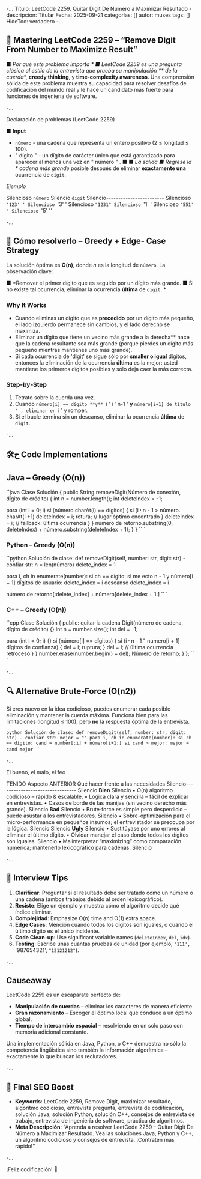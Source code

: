 -...
Título: LeetCode 2259. Quitar Digit De Número a Maximizar Resultado -
descripción: Titular
Fecha: 2025-09-21
categorías: []
autor: muses
tags: []
HideToc: verdadero
-...
## 🚀 Mastering LeetCode 2259 – “Remove Digit From Number to Maximize Result”

■ **Por qué este problema importa* *
■ LeetCode 2259 es una pregunta clásica al estilo de la entrevista que prueba su manipulación ** de la cuerda**, **creedy thinking**, y **time‐complexity awareness**. Una comprensión sólida de este problema muestra su capacidad para resolver desafíos de codificación del mundo real y le hace un candidato más fuerte para funciones de ingeniería de software.

-...

Declaración de problemas (LeetCode 2259)

■ **Input**
* `número` - una cadena que representa un entero positivo (2 ≤ longitud ≤ 100).
* " dígito " - un dígito de carácter único que está garantizado para aparecer al menos una vez en " número " .
■
■ **La salida*
■ Regrese la * cadena más grande* posible después de eliminar **exactamente una** ocurrencia de `digit`.

*Ejemplo*

Silencioso `número` Silencio `digit`
Silencio------------------------
Silencioso `'123' ' Silencioso `'3' '
Silencioso `"1231" Silencioso `'1' '
Silencioso `'551' ' Silencioso `'5' ''

-...

## 📐 Cómo resolverlo – Greedy + Edge‐ Case Strategy

La solución óptima es **O(n)**, donde *n* es la longitud de `número`.
La observación clave:

■ *Remover el primer dígito que es seguido por un dígito más grande.
■ Si no existe tal ocurrencia, eliminar la ocurrencia **última** de `digit`. *

### Why It Works

* Cuando eliminas un dígito que es **precedido** por un dígito más pequeño, el lado izquierdo permanece sin cambios, y el lado derecho se maximiza.
* Eliminar un dígito que tiene un vecino más grande a la derecha** hace que la cadena resultante sea más grande (porque pierdes un dígito más pequeño mientras mantienes uno más grande).
* Si cada ocurrencia de 'digit' se sigue sólo por **smaller o igual** dígitos, entonces la eliminación de la ocurrencia **última** es la mejor: usted mantiene los primeros dígitos posibles y sólo deja caer la más correcta.

### Step‐by‐Step

1. Tetrato sobre la cuerda una vez.
2. Cuando `número[i] == dígito **y** `i ' i ' n-1 ' **y** `número[i+1] de título ' , eliminar en `i ' y romper.
3. Si el bucle termina sin un descanso, eliminar la ocurrencia **última** de `digit`.

-...

## 🛠ح Code Implementations

## Java – Greedy (O(n))

``java
Clase Solución {
public String removeDigit(Número de conexión, dígito de crédito) {
int n = number.length();
int deleteIndex = -1;

para (int i = 0; i)
si (número.charAt(i) == dígitos) {
si (i י n - 1 > número. charAt(i +1)
deleteIndex = i;
rotura; // lugar óptimo encontrado
}
deleteIndex = i; // fallback: última ocurrencia
}
}
número de retorno.substring(0, deleteIndex) + número.substring(deleteIndex + 1);
}
}
`` `

### Python – Greedy (O(n))

``python
Solución de clase:
def removeDigit(self, number: str, digit: str) - confiar str:
n = len(número)
delete_index = 1

para i, ch in enumerate(number):
si ch == dígito:
si me ecto n - 1 y número[i + 1] dígitos de usuario:
delete_index = i
descanso
delete_index = i

número de retorno[:delete_index] + número[delete_index + 1:]
`` `

### C++ – Greedy (O(n))

``cpp
Clase Solución {
public:
quitar la cadena Digit(número de cadena, dígito de crédito) {}
int n = number.size();
int del = -1;

para (int i = 0; i) {}
si (número[i] == dígitos) {
si (i י n - 1 " numero[i + 1] dígitos de confianza) {
del = i;
ruptura;
}
del = i; // última ocurrencia retroceso
}
}
number.erase(number.begin() + del);
Número de retorno;
}
};
`` `

-...

## 🔍 Alternative Brute‐Force (O(n2))

Si eres nuevo en la idea codicioso, puedes enumerar cada posible eliminación y mantener la cuerda máxima.
Funciona bien para las limitaciones (longitud ≤ 100), pero **no** la respuesta óptima de la entrevista.

``python
Solución de clase:
def removeDigit(self, number: str, digit: str) - confiar str:
mejor = ""
para i, ch in enumerate(number):
si ch == dígito:
cand = number[:i] + número[i+1:]
si cand > mejor:
mejor = cand
mejor
`` `

-...

El bueno, el malo, el feo

TENIDO Aspecto ANTERIOR Qué hacer frente a las necesidades
Silencio--------------------------------
Silencio **Bien** Silencio • O(n) algoritmo codicioso – rápido & escalable. • Lógica clara y sencilla – fácil de explicar en entrevistas. • Casos de borde de las manijas (sin vecino derecho más grande).
Silencio **Bad** Silencio • Brute‐force es simple pero desperdicio – puede asustar a los entrevistadores. Silencio • Sobre-optimización para el micro-performance en pequeños insumos; el entrevistador se preocupa por la lógica. Silencio
Silencio **Ugly** Silencio • Sustitúyase por uno errores al eliminar el último dígito. • Olvidar manejar el caso donde todos los dígitos son iguales. Silencio • Malinterpretar “maximizing” como comparación numérica; mantenerlo lexicográfico para cadenas. Silencio

-...

## 🎯 Interview Tips

1. **Clarificar**: Preguntar si el resultado debe ser tratado como un número o una cadena (ambos trabajos debido al orden lexicográfico).
2. **Resiste**: Elige un ejemplo y muestra cómo el algoritmo decide qué índice eliminar.
3. **Complejidad**: Emphasize O(n) time and O(1) extra space.
4. **Edge Cases**: Mención cuando todos los dígitos son iguales, o cuando el último dígito es el único incidente.
5. **Code Clean-up**: Use significant variable names (`deleteIndex`, `del`, `idx`).
6. **Testing**: Escribe unas cuantas pruebas de unidad (por ejemplo, `'111', `'987654321', `"12121212"`).

-...

## Causeaway

LeetCode 2259 es un escaparate perfecto de:

* **Manipulación de cuerdas** – eliminar los caracteres de manera eficiente.
* **Gran razonamiento** – Escoger el óptimo local que conduce a un óptimo global.
* **Tiempo de intercambio espacial** – resolviendo en un solo paso con memoria adicional constante.

Una implementación sólida en Java, Python, o C++ demuestra no sólo la competencia lingüística sino también la información algorítmica – exactamente lo que buscan los reclutadores.

-...

## 📢 Final SEO Boost

- **Keywords**: LeetCode 2259, Remove Digit, maximizar resultado, algoritmo codicioso, entrevista pregunta, entrevista de codificación, solución Java, solución Python, solución C++, consejos de entrevista de trabajo, entrevista de ingeniería de software, práctica de algoritmos.
- **Meta Descripción**: “Aprenda a resolver LeetCode 2259 – Quitar Digit De Número a Maximizar Resultado. Vea las soluciones Java, Python y C++, un algoritmo codicioso y consejos de entrevista. ¡Contraten más rápido!”

-...

¡Feliz codificación! 🚀